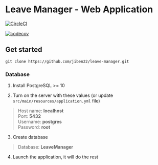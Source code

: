 # Leave Manager - Web Application

[![CircleCI](https://circleci.com/gh/jiben22/leave-manager/tree/master.svg?style=svg)](https://circleci.com/gh/jiben22/leave-manager/tree/master)

[![codecov](https://codecov.io/gh/jiben22/leave-manager/branch/master/graph/badge.svg)](https://codecov.io/gh/jiben22/leave-manager/branch/master)

## Get started

`git clone https://github.com/jiben22/leave-manager.git`

### Database

1. Install PostgreSQL >= 10

2. Turn on the server with these values (or update `src/main/resources/application.yml` file)
> Host name: **localhost** \
> Port: **5432** \
> Username: **postgres** \
> Password: **root**

3. Create database
> Database: **LeaveManager**

4. Launch the application, it will do the rest
